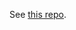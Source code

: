 See [this repo](https://github.com/mirrorworld-universe/hypergrid-faucet-frontend/commit/12afaae32730a7b037a1893f9db7bb52ef84d180).
